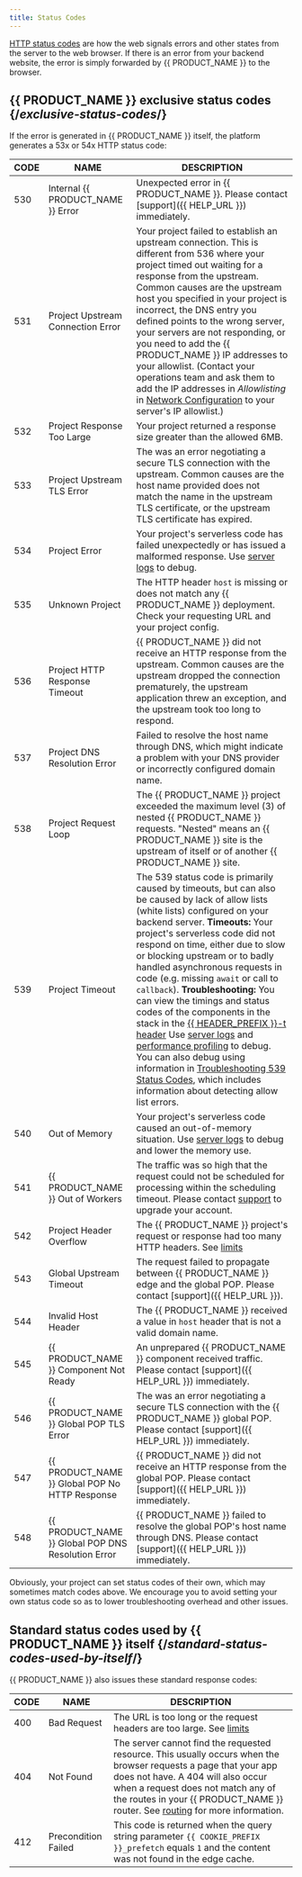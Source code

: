 ```yaml
---
title: Status Codes
---
```


[HTTP status codes](https://en.wikipedia.org/wiki/List_of_HTTP_status_codes) are how the web signals errors and other states from the server to the web browser. If there is an error from your backend website, the error is simply forwarded by {{ PRODUCT_NAME }} to the browser.

## {{ PRODUCT_NAME }} exclusive status codes {/*exclusive-status-codes*/}

If the error is generated in {{ PRODUCT_NAME }} itself, the platform generates a 53x or 54x HTTP status code:

| CODE | NAME                                   | DESCRIPTION                                                                                                                                                                                                                                                                                                                                                                                                                                                                                                                                                                                                                                                                                                                                                                                                                                                        |
| ---- | -------------------------------------- | ------------------------------------------------------------------------------------------------------------------------------------------------------------------------------------------------------------------------------------------------------------------------------------------------------------------------------------------------------------------------------------------------------------------------------------------------------------------------------------------------------------------------------------------------------------------------------------------------------------------------------------------------------------------------------------------------------------------------------------------------------------------------------------------------------------------------------------------------------------------ |
| 530  | Internal {{ PRODUCT_NAME }} Error      | Unexpected error in {{ PRODUCT_NAME }}. Please contact [support]({{ HELP_URL }}) immediately.                                                                                                                                                                                                                                                                                                                                                                                                                                                                                                                                                                                                                                                                                                                                                                      |
| 531  | Project Upstream Connection Error | Your project failed to establish an upstream connection. This is different from 536 where your project timed out waiting for a response from the upstream. Common causes are the upstream host you specified in your project is incorrect, the DNS entry you defined points to the wrong server, your servers are not responding, or you need to add the {{ PRODUCT_NAME }} IP addresses to your allowlist. (Contact your operations team and ask them to add the IP addresses in _Allowlisting_ in [Network Configuration](/guides/production#network-configuration) to your server's IP allowlist.) |
| 532  | Project Response Too Large             | Your project returned a response size greater than the allowed 6MB.                                                                                                                                                                                                                                                                                                                                                                                                                                                                                                                                                                                                                                                                                                                                                                                                |
| 533  | Project Upstream TLS Error             | The was an error negotiating a secure TLS connection with the upstream. Common causes are the host name provided does not match the name in the upstream TLS certificate, or the upstream TLS certificate has expired.                                                                                                                                                                                                                                                                                                                                                                                                                                                                                                                                                                                                                                             |
| 534  | Project Error                          | Your project's serverless code has failed unexpectedly or has issued a malformed response. Use [server logs](/guides/logs#server-logs) to debug.                                                                                                                                                                                                                                                                                                                                                                                                                                                                                                                                                                                                                                                                                                           |
| 535  | Unknown Project                        | The HTTP header `host` is missing or does not match any {{ PRODUCT_NAME }} deployment. Check your requesting URL and your project config.                                                                                                                                                                                                                                                                                                                                                                                                                                                                                                                                                                                                                                                                                                                          |
| <a id="536"></a> 536  | Project HTTP Response Timeout          | {{ PRODUCT_NAME }} did not receive an HTTP response from the upstream. Common causes are the upstream dropped the connection prematurely, the upstream application threw an exception, and the upstream took too long to respond.                                                                                                                                                                                                                                                                                                                                                                                                                                                                                                                                                                                                                                                                               |
| 537  | Project DNS Resolution Error           | Failed to resolve the host name through DNS, which might indicate a problem with your DNS provider or incorrectly configured domain name.                                                                                                                                                                                                                                                                                                                                                                                                                                                                                                                                                                                                                                                                                                                          |
| 538  | Project Request Loop                   | The {{ PRODUCT_NAME }} project exceeded the maximum level (3) of nested {{ PRODUCT_NAME }} requests. "Nested" means an {{ PRODUCT_NAME }} site is the upstream of itself or of another {{ PRODUCT_NAME }} site.                                                                                                                                                                                                                                                                                                                                                                                                                                                                                                                                                                                                                                                    |
| 539  | Project Timeout                        | The 539 status code is primarily caused by timeouts, but can also be caused by lack of allow lists (white lists) configured on your backend server. **Timeouts:** Your project's serverless code did not respond on time, either due to slow or blocking upstream or to badly handled asynchronous requests in code (e.g. missing `await` or call to `callback`). **Troubleshooting:** You can view the timings and status codes of the components in the stack in the [{{ HEADER_PREFIX }}-t header](/guides/response_headers#x-0-t-response-header) Use [server logs](/guides/logs#server-logs) and [performance profiling](/guides/performance) to debug. You can also debug using information in [Troubleshooting 539 Status Codes](/guides/troubleshooting#troubleshooting-539-status-codes), which includes information about detecting allow list errors. |
| 540  | Out of Memory                          | Your project's serverless code caused an out-of-memory situation. Use [server logs](/guides/logs#server-logs) to debug and lower the memory use.                                                                                                                                                                                                                                                                                                                                                                                                                                                                                                                                                                                                                                                                                                           |
| 541  | {{ PRODUCT_NAME }} Out of Workers      | The traffic was so high that the request could not be scheduled for processing within the scheduling timeout. Please contact [support](/guides/support) to upgrade your account.                                                                                                                                                                                                                                                                                                                                                                                                                                                                                                                                                                                                                                                                                   |
| 542  | Project Header Overflow                | The {{ PRODUCT_NAME }} project's request or response had too many HTTP headers. See [limits](/guides/limits)                                                                                                                                                                                                                                                                                                                                                                                                                                                                                                                                                                                                                                                                                                                                                       |
| 543  | Global Upstream Timeout                | The request failed to propagate between {{ PRODUCT_NAME }} edge and the global POP. Please contact [support]({{ HELP_URL }}).                                                                                                                                                                                                                                                                                                                                                                                                                                                                                                                                                                                                                                                                                                                                      |
| 544  | Invalid Host Header                    | The {{ PRODUCT_NAME }} received a value in `host` header that is not a valid domain name.                                                                                                                                                                                                                                                                                                                                                                                                                                                                                                                                                                                                                                                                                                                                                                          |
| 545  | {{ PRODUCT_NAME }} Component Not Ready | An unprepared {{ PRODUCT_NAME }} component received traffic. Please contact [support]({{ HELP_URL }}) immediately.                                                                                                                                                                                                                                                                                                                                                                                                                                                                                                                                                                                                                                                                                                                                                 |
| 546  | {{ PRODUCT_NAME }} Global POP TLS Error | The was an error negotiating a secure TLS connection with the {{ PRODUCT_NAME }} global POP. Please contact [support]({{ HELP_URL }}) immediately. |
| 547  | {{ PRODUCT_NAME }} Global POP No HTTP Response | {{ PRODUCT_NAME }} did not receive an HTTP response from the global POP. Please contact [support]({{ HELP_URL }}) immediately. |
| 548  | {{ PRODUCT_NAME }} Global POP DNS Resolution Error | {{ PRODUCT_NAME }} failed to resolve the global POP's host name through DNS. Please contact [support]({{ HELP_URL }}) immediately. |

Obviously, your project can set status codes of their own, which may sometimes match codes above. We encourage you to avoid setting your own status code so as to lower troubleshooting overhead and other issues.

<a id="standard-status-codes"></a>

## Standard status codes used by {{ PRODUCT_NAME }} itself {/*standard-status-codes-used-by-itself*/}

{{ PRODUCT_NAME }} also issues these standard response codes:

| CODE | NAME                | DESCRIPTION                                                                                                                                                                                                                                                                                    |
| ---- | ------------------- | ---------------------------------------------------------------------------------------------------------------------------------------------------------------------------------------------------------------------------------------------------------------------------------------------- |
| 400  | Bad Request         | The URL is too long or the request headers are too large. See [limits](/guides/limits)                                                                                                                                                                                                         |
| 404  | Not Found           | The server cannot find the requested resource. This usually occurs when the browser requests a page that your app does not have. A 404 will also occur when a request does not match any of the routes in your {{ PRODUCT_NAME }} router. See [routing](/guides/routing) for more information. |
| 412  | Precondition Failed | This code is returned when the query string parameter `{{ COOKIE_PREFIX }}_prefetch` equals `1` and the content was not found in the edge cache.                                                                                                                                               |

